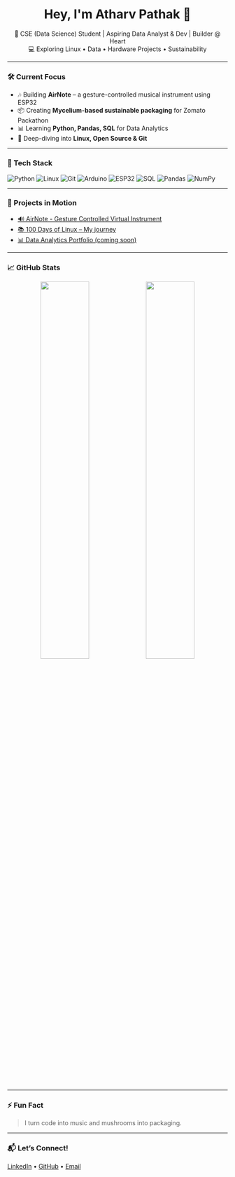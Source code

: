 <h1 align="center">Hey, I'm Atharv Pathak 👋</h1>

<p align="center">
  🧠 CSE (Data Science) Student | Aspiring Data Analyst & Dev | Builder @ Heart  
  <br>
  💻 Exploring Linux • Data • Hardware Projects • Sustainability  
</p>

---

### 🛠️ Current Focus
- 🎶 Building **AirNote** – a gesture-controlled musical instrument using ESP32
- 📦 Creating **Mycelium-based sustainable packaging** for Zomato Packathon
- 📊 Learning **Python, Pandas, SQL** for Data Analytics
- 🐧 Deep-diving into **Linux, Open Source & Git**

---

### 🧰 Tech Stack
![Python](https://img.shields.io/badge/-Python-black?style=flat-square&logo=python)
![Linux](https://img.shields.io/badge/-Linux-black?style=flat-square&logo=linux)
![Git](https://img.shields.io/badge/-Git-black?style=flat-square&logo=git)
![Arduino](https://img.shields.io/badge/-Arduino-black?style=flat-square&logo=arduino)
![ESP32](https://img.shields.io/badge/-ESP32-black?style=flat-square)
![SQL](https://img.shields.io/badge/-SQL-black?style=flat-square&logo=mysql)
![Pandas](https://img.shields.io/badge/-Pandas-black?style=flat-square&logo=pandas)
![NumPy](https://img.shields.io/badge/-NumPy-black?style=flat-square&logo=numpy)

---

### 🚀 Projects in Motion
- [🔊 AirNote - Gesture Controlled Virtual Instrument](#)  
- [📚 100 Days of Linux – My journey](#)  
- [📊 Data Analytics Portfolio (coming soon)](#)

---

### 📈 GitHub Stats
<p align="center">
  <img src="https://github-readme-stats.vercel.app/api?username=YOUR_USERNAME&show_icons=true&theme=radical" width="47%">
  <img src="https://github-readme-stats.vercel.app/api/top-langs/?username=YOUR_USERNAME&layout=compact&theme=radical" width="47%">
</p>

---

### ⚡ Fun Fact
> I turn code into music and mushrooms into packaging.

---

### 📬 Let’s Connect!
[LinkedIn](https://linkedin.com/in/atharvpathak) • [GitHub](https://github.com/monkeybuilds) • [Email](mailto:youremail@example.com)

